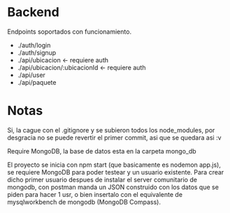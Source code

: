 # Backend
Endpoints soportados con funcionamiento.
-   ./auth/login
-   ./auth/signup
-   ./api/ubicacion <- requiere auth
-   ./api/ubicacion/:ubicacionId <- requiere auth
-   ./api/user
-   ./api/paquete

# Notas
Si, la cague con el .gitignore y se subieron todos los node_modules, por desgracia no se puede revertir el primer commit, asi que se quedara asi :v

Require MongoDB, la base de datos esta en la carpeta mongo_db

El proyecto se inicia con npm start (que basicamente es nodemon app.js), se requiere MongoDB para poder testear y un usuario existente.
Para crear dicho primer usuario despues de instalar el server comunitario de mongodb, con postman manda un JSON construido con los datos que se piden para hacer 1 usr, o bien insertalo con el equivalente de mysqlworkbench de mongodb (MongoDB Compass).
